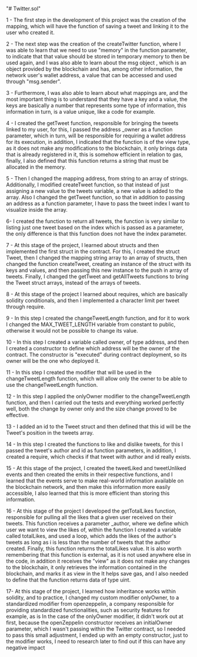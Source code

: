 "# Twitter.sol" 

1 - The first step in the development of this project was the creation of the mapping, which will have the function of saving a tweet and linking it to the user who created it.

2 - The next step was the creation of the createTwitter function, where I was able to learn that we need to use "memory" in the function parameter, to indicate that that value 
should be stored in temporary memory to then be used again, and I was also able to learn about the msg object , which is an object provided by the blockchain and has, among
other information, the network user's wallet address, a value that can be accessed and used through "msg.sender".

3 - Furthermore, I was also able to learn about what mappings are, and the most important thing is to understand that they have a key and a value, the keys are basically a 
number that represents some type of information, this information in turn, is a value unique, like a code for example.

4 - I created the getTweet function, responsible for bringing the tweets linked to my user, for this, I passed the address 
_owner as a function parameter, which in turn, will be responsible for requiring a wallet address for its execution, in 
addition, I indicated that the function is of the view type, as it does not make any modifications to the blockchain, it only 
brings data that is already registered in it, this is somehow efficient in relation to gas, finally, I also defined that this 
function returns a string that must be allocated in the memory.

5 - Then I changed the mapping address, from string to an array of strings. Additionally, I modified createTweet
function, so that instead of just assigning a new value to the tweets variable, a new value is added to the array. Also
I changed the getTweet function, so that in addition to passing an address as a function parameter, I have to pass the tweet index
I want to visualize inside the array.

6- I created the function to return all tweets, the function is very similar to listing just one tweet based on the index which is
passed as a parameter, the only difference is that this function does not have the index parameter.

7 - At this stage of the project, I learned about structs and then implemented the first struct in the contract. For this, I created the 
struct Tweet, then I changed the mapping string array to an array of structs, then changed the function
createTweet, creating an instance of the struct with its keys and values, and then passing this new instance to the push in 
array of tweets. Finally, I changed the getTweet and getAllTweets functions to bring the Tweet struct arrays, instead of the arrays 
of tweets.

8 - At this stage of the project I learned about requires, which are basically solidity conditionals, and then I implemented a character 
limit per tweet through require.

9 - In this step I created the changeTweetLength function, and for it to work I changed the MAX_TWEET_LENGTH variable from constant to public, 
otherwise it would not be possible to change its value.

10 - In this step I created a variable called owner, of type address, and then I created a constructor to define which address 
will be the owner of the contract. The constructor is "executed" during contract deployment, so its owner will be the one who 
deployed it.

11 - In this step I created the modifier that will be used in the changeTweetLength function, which will allow only the owner to 
be able to use the changeTweetLength function.

12 - In this step I applied the onlyOwner modifier to the changeTweetLength function, and then I carried out the tests and everything 
worked perfectly well, both the change by owner only and the size change proved to be effective.

13 - I added an id to the Tweet struct and then defined that this id will be the Tweet's position in the tweets array.

14 - In this step I created the functions to like and dislike tweets, for this I passed the tweet's author and id as function parameters, 
in addition, I created a require, which checks if that tweet with author and id really exists.

15 - At this stage of the project, I created the tweetLiked and tweetUnliked events and then created the emits in their respective functions, and I learned that the events 
serve to make real-world information available on the blockchain network, and then make this information more easily accessible, I also learned that this is more efficient 
than storing this information.

16 - At this stage of the project I developed the getTotalLikes function, responsible for pulling all the likes that a given user received on their tweets.
This function receives a parameter _author, where we define which user we want to view the likes of, within the function I created a variable called totalLikes, and used a loop,
which adds the likes of the author's tweets as long as i is less than the number of tweets that the author created. Finally, this function returns the totalLikes value. It is 
also worth remembering that this function is external, as it is not used anywhere else in the code, in addition it receives the "view" as it does not make any changes to the 
blockchain, it only retrieves the information contained in the blockchain, and marks it as view in the It helps save gas, and I also needed to define that the function returns 
data of type uint.

17- At this stage of the project, I learned how inheritance works within solidity, and to practice, I changed my custom modifier onlyOwner, to a standardized modifier from 
openzeppelin, a company responsible for providing standardized functionalities, such as security features for example, as is In the case of the onlyOwner modifier, it didn't 
work out at first, because the openZeppelin constructor receives an initialOwner parameter, which I wasn't passing within the Twitter contract, so I needed to pass this small 
adjustment, I ended up with an empty constructor, just to the modifier works, I need to research later to find out if this can have any negative impact